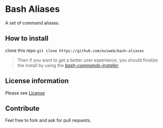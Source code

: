 Bash Aliases
============
A set of command aliases.

How to install
--------------
clone this repo `git clone https://github.com/eviweb/bash-aliases`
> Then if you want to get a better user experience, you should finalize the install by using the *[bash-commands-installer](https://github.com/eviweb/bash-commands-installer)*

License information
-------------------
Please see [License](LICENSE)

Contribute
----------
Feel free to fork and ask for pull requests.
